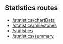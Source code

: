 ## Statistics routes

- [/statistics/chartData](https://github.com/robflop/megumin.love/wiki/GetChartData)
- [/statistics/milestones](https://github.com/robflop/megumin.love/wiki/GetMilestones)
- [/statistics](https://github.com/robflop/megumin.love/wiki/GetStatistics)
- [/statistics/summary](https://github.com/robflop/megumin.love/wiki/GetSummary)
